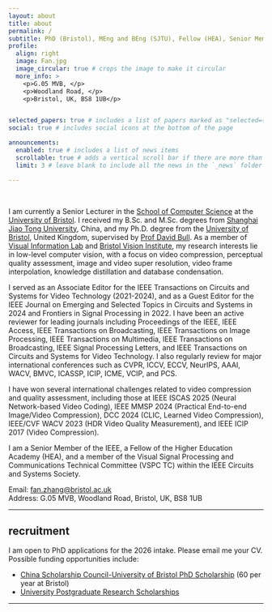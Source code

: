 ```yaml
---
layout: about
title: about
permalink: /
subtitle: PhD (Bristol), MEng and BEng (SJTU), Fellow (HEA), Senior Member (IEEE).
profile:
  align: right
  image: Fan.jpg
  image_circular: true # crops the image to make it circular
  more_info: >
    <p>G.05 MVB, </p>
    <p>Woodland Road, </p>
    <p>Bristol, UK, BS8 1UB</p>


selected_papers: true # includes a list of papers marked as "selected={true}"
social: true # includes social icons at the bottom of the page

announcements:
  enabled: true # includes a list of news items
  scrollable: true # adds a vertical scroll bar if there are more than 3 news items
  limit: 3 # leave blank to include all the news in the `_news` folder

---
```



<br>

I am currently a Senior Lecturer in the [School of Computer Science](https://www.bristol.ac.uk/science-engineering/schools/computer-science/) at the [University of Bristol](https://www.bristol.ac.uk/). I received my B.Sc. and M.Sc. degrees from [Shanghai Jiao Tong University](https://en.sjtu.edu.cn/), China, and my Ph.D. degree from the [University of Bristol](https://www.bristol.ac.uk/), United Kingdom, supervised by [Prof David Bull](https://david-bull.github.io/). As a member of [Visual Information Lab](https://vilab.blogs.bristol.ac.uk/) and [Bristol Vision Institute](https://www.bristol.ac.uk/vision-institute), my research interests lie in low-level computer vision, with a focus on video compression, perceptual quality assessment, image and video super resolution, video frame interpolation, knowledge distillation and database condensation. 

I served as an Associate Editor for the IEEE Transactions on Circuits and Systems for Video Technology (2021-2024), and as a Guest Editor for the IEEE Journal on Emerging and Selected Topics in Circuits and Systems in 2024 and Frontiers in Signal Processing in 2022. I have been an active reviewer for leading journals including Proceedings of the IEEE, IEEE Access, IEEE Transactions on Broadcasting, IEEE Transactions on Image Processing, IEEE Transactions on Multimedia, IEEE Transactions on Broadcasting, IEEE Signal Processing Letters, and IEEE Transactions on Circuits and Systems for Video Technology. I also regularly review for major international conferences such as CVPR, ICCV, ECCV, NeurIPS, AAAI, WACV, BMVC, ICASSP, ICIP, ICME, VCIP, and PCS. 

I have won several international challenges related to video compression and quality assessment, including those at IEEE ISCAS 2025 (Neural Network-based Video Coding), IEEE MMSP 2024 (Practical End-to-end Image/Video Compression), DCC 2024 (CLIC, Learned Video Compression), IEEE/CVF WACV 2023 (HDR Video Quality Measurement), and IEEE ICIP 2017 (Video Compression). 

I am a Senior Member of the IEEE, a Fellow of the Higher Education Academy (HEA), and a member of the Visual Signal Processing and Communications Technical Committee (VSPC TC) within the IEEE Circuits and Systems Society.

Email: fan.zhang@bristol.ac.uk<br>
Address: G.05 MVB, Woodland Road, Bristol, UK, BS8 1UB

---
## recruitment

I am open to PhD applications for the 2026 intake. Please email me your CV. Possible funding opportunities include:
- [China Scholarship Council-University of Bristol PhD Scholarship](https://www.bristol.ac.uk/students/support/finances/scholarships/china-scholarship-council/) (60 per year at Bristol)
- [University Postgraduate Research Scholarships](https://www.bristol.ac.uk/science-engineering/postgraduate-research/pgr-scholarships/)

---